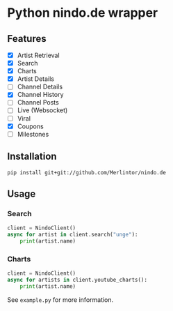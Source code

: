 # Python nindo.de wrapper

## Features

- [x] Artist Retrieval
- [x] Search
- [x] Charts
- [x] Artist Details
- [ ] Channel Details
- [x] Channel History
- [ ] Channel Posts
- [ ] Live (Websocket)
- [ ] Viral
- [x] Coupons
- [ ] Milestones

## Installation

```
pip install git+git://github.com/Merlintor/nindo.de
```

## Usage

### Search

```py
client = NindoClient()
async for artist in client.search("unge"):
    print(artist.name)
```

### Charts

```py
client = NindoClient()
async for artists in client.youtube_charts():
    print(artist.name)
```

See `example.py` for more information.